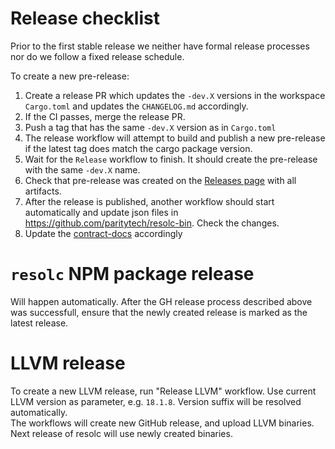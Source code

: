 # Release checklist

Prior to the first stable release we neither have formal release processes nor do we follow a fixed release schedule.

To create a new pre-release:

1. Create a release PR which updates the `-dev.X` versions in the workspace `Cargo.toml` and updates the `CHANGELOG.md` accordingly.
2. If the CI passes, merge the release PR.
3. Push a tag that has the same `-dev.X` version as in `Cargo.toml`
4. The release workflow will attempt to build and publish a new pre-release if the latest tag does match the cargo package version.
5. Wait for the `Release` workflow to finish. It should create the pre-release with the same `-dev.X` name.
6. Check that pre-release was created on the [Releases page](https://github.com/paritytech/revive/releases) with all artifacts.
7. After the release is published, another workflow should start automatically and update json files in https://github.com/paritytech/resolc-bin. Check the changes.
8. Update the [contract-docs](https://github.com/paritytech/contract-docs/) accordingly

# `resolc` NPM package release

Will happen automatically. After the GH release process described above was successfull, ensure that the newly created release is marked as the latest release.

# LLVM release

To create a new LLVM release, run "Release LLVM" workflow. Use current LLVM version as parameter, e.g. `18.1.8`.
Version suffix will be resolved automatically.  
The workflows will create new GitHub release, and upload LLVM binaries.
Next release of resolc will use newly created binaries.  

